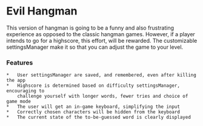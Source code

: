 # Evil Hangman
This version of hangman is going to be a funny and also frustrating 
experience as opposed to the classic hangman games. However, if a player
intends to go for a highscore, this effort, will be rewarded. The customizable
settingsManager make it so that you can adjust the game to your level.

### Features
	*   User settingsManager are saved, and remembered, even after killing the app
	* 	Highscore is determined based on difficulty settingsManager, encouraging to
		challenge yourself with longer words, fewer tries and choice of game mode
	*   The user will get an in-game keyboard, simplifying the input
	*   Correctly chosen characters will be hidden from the keyboard
   	*   The current state of the to-be-guessed word is clearly displayed
  
  
